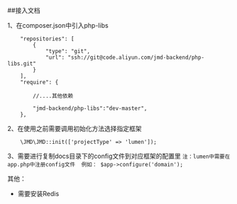 ##接入文档

1、在composer.json中引入php-libs
```
    "repositories": [
        {
            "type": "git",
            "url": "ssh://git@code.aliyun.com/jmd-backend/php-libs.git"
        }
    ],
    "require": {
        
        //....其他依赖
        
        "jmd-backend/php-libs":"dev-master",
    },
```

2、在使用之前需要调用初始化方法选择指定框架
```
    \JMD\JMD::init(['projectType' => 'lumen']);
```

3、需要进行复制docs目录下的config文件到对应框架的配置里
`注：lumen中需要在app.php中注册config文件  例如： $app->configure('domain');`


其他：
+ 需要安装Redis
